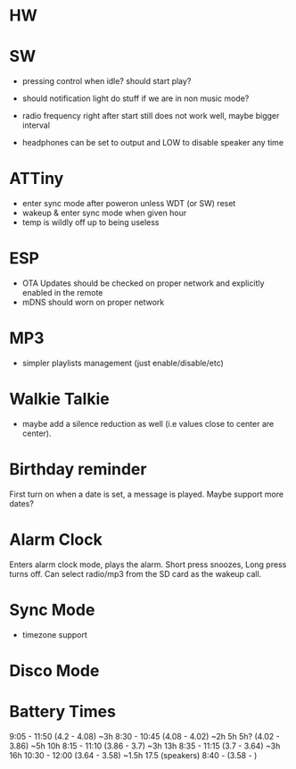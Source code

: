# HW

# SW

- pressing control when idle? should start play?

- should notification light do stuff if we are in non music mode? 

- radio frequency right after start still does not work well, maybe bigger interval

- headphones can be set to output and LOW to disable speaker any time

# ATTiny

- enter sync mode after poweron unless WDT (or SW) reset
- wakeup & enter sync mode when given hour
- temp is wildly off up to being useless

# ESP

- OTA Updates should be checked on proper network and explicitly enabled in the remote
- mDNS should worn on proper network

# MP3

- simpler playlists management (just enable/disable/etc)

# Walkie Talkie

- maybe add a silence reduction as well (i.e values close to center are center). 

# Birthday reminder

First turn on when a date is set, a message is played. Maybe support more dates? 

# Alarm Clock

Enters alarm clock mode, plays the alarm. Short press snoozes, Long press turns off. Can select radio/mp3 from the SD card as the wakeup call. 

# Sync Mode

- timezone support

# Disco Mode


# Battery Times

9:05 - 11:50 (4.2 - 4.08)  ~3h
8:30 - 10:45 (4.08 - 4.02) ~2h 5h
5h?          (4.02 - 3.86) ~5h 10h
8:15 - 11:10 (3.86 - 3.7)  ~3h  13h
8:35 - 11:15 (3.7 - 3.64)  ~3h 16h
10:30 - 12:00 (3.64 - 3.58) ~1.5h 17.5 (speakers)
8:40 -        (3.58 - )